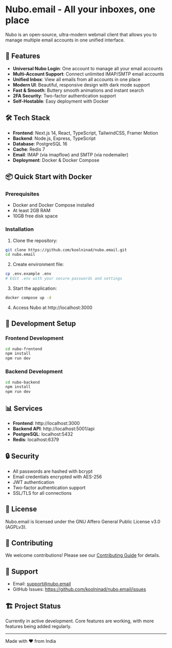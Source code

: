# Nubo.email - All your inboxes, one place

Nubo is an open-source, ultra-modern webmail client that allows you to manage multiple email accounts in one unified interface.

## 🚀 Features

- **Universal Nubo Login**: One account to manage all your email accounts
- **Multi-Account Support**: Connect unlimited IMAP/SMTP email accounts  
- **Unified Inbox**: View all emails from all accounts in one place
- **Modern UI**: Beautiful, responsive design with dark mode support
- **Fast & Smooth**: Buttery smooth animations and instant search
- **2FA Security**: Two-factor authentication support
- **Self-Hostable**: Easy deployment with Docker

## 🛠️ Tech Stack

- **Frontend**: Next.js 14, React, TypeScript, TailwindCSS, Framer Motion
- **Backend**: Node.js, Express, TypeScript
- **Database**: PostgreSQL 16
- **Cache**: Redis 7
- **Email**: IMAP (via imapflow) and SMTP (via nodemailer)
- **Deployment**: Docker & Docker Compose

## 📦 Quick Start with Docker

### Prerequisites
- Docker and Docker Compose installed
- At least 2GB RAM
- 10GB free disk space

### Installation

1. Clone the repository:
```bash
git clone https://github.com/koolninad/nubo.email.git
cd nubo.email
```

2. Create environment file:
```bash
cp .env.example .env
# Edit .env with your secure passwords and settings
```

3. Start the application:
```bash
docker compose up -d
```

4. Access Nubo at http://localhost:3000

## 🔧 Development Setup

### Frontend Development
```bash
cd nubo-frontend
npm install
npm run dev
```

### Backend Development
```bash
cd nubo-backend
npm install
npm run dev
```

## 📊 Services

- **Frontend**: http://localhost:3000
- **Backend API**: http://localhost:5001/api
- **PostgreSQL**: localhost:5432
- **Redis**: localhost:6379

## 🔒 Security

- All passwords are hashed with bcrypt
- Email credentials encrypted with AES-256
- JWT authentication
- Two-factor authentication support
- SSL/TLS for all connections

## 📄 License

Nubo.email is licensed under the GNU Affero General Public License v3.0 (AGPLv3).

## 🤝 Contributing

We welcome contributions! Please see our [Contributing Guide](CONTRIBUTING.md) for details.

## 📧 Support

- Email: support@nubo.email
- GitHub Issues: https://github.com/koolninad/nubo.email/issues

## 🏗️ Project Status

Currently in active development. Core features are working, with more features being added regularly.

---

Made with ❤️ from India
